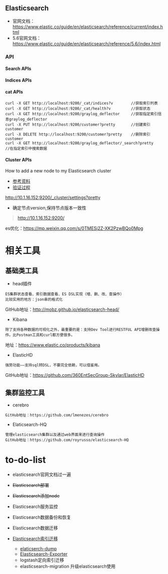 ## Elasticsearch

- 官网文档：https://www.elastic.co/guide/en/elasticsearch/reference/current/index.html
- 5.6官网文档：https://www.elastic.co/guide/en/elasticsearch/reference/5.6/index.html

### API
#### Search APIs
#### Indices APIs
#### cat APIs
``` text
curl -X GET http://localhost:9200/_cat/indices?v		//获取索引列表
curl -X GET http://localhost:9200/_cat/health?v			//获取状态
curl -X GET http://localhost:9200/graylog_deflector		//获取指定索引信息graylog_deflector
curl -X PUT http://localhost:9200/customer?pretty		//创建索引customer
curl -X DELETE http://localhost:9200/customer?pretty	//删除索引customer
curl -X GET http://localhost:9200/graylog_deflector/_search?pretty		//在指定索引中搜索数据
```
#### Cluster APIs

How to add a new node to my Elasticsearch cluster

- [参考资料](https://stackoverflow.com/questions/35717790/how-to-add-a-new-node-to-my-elasticsearch-cluster)
- [验证过程](  https://github.com/mds1455975151/tools/blob/master/log/elasticsearch/docs/add_node_to_cluster.md)

http://10.1.16.152:9200/_cluster/settings?pretty

 - 确定节点version,保持节点版本一致性
  > http://10.1.16.152:9200/

es优化：https://mp.weixin.qq.com/s/0TMESj2Z-XK2PzwBQo0Mpg
# 相关工具
## 基础类工具
- head插件
```
ES集群状态查看、索引数据查看、ES DSL实现（增、删、改、查操作）
比较实用的地方：json串的格式化
```
GitHub地址：http://mobz.github.io/elasticsearch-head/

- Kibana
```
除了支持各种数据的可视化之外，最重要的是：支持Dev Tool进行RESTFUL API增删改查操作。比Postman工具和curl都方便很多。
```
地址：https://www.elastic.co/products/kibana

- ElasticHD
```
强势功能——支持sql转DSL，不要完全依赖，可以借鉴用。
```
GitHub地址：https://github.com/360EntSecGroup-Skylar/ElasticHD

## 集群监控工具
- cerebro
```
GitHub地址：https://github.com/lmenezes/cerebro
```

- Elaticsearch-HQ
```
管理elasticsearch集群以及通过web界面来进行查询操作
GitHub地址：https://github.com/royrusso/elasticsearch-HQ
```
# to-do-list
- elasticsearch官网文档过一遍
- ~~Elasticsearch部署~~
- ~~Elasticsearch添加node~~
- Elasticsearch服务监控
- Elasticsearch数据备份和恢复

- Elasticsearch数据迁移
- [Elasticsearch索引迁移](https://blog.csdn.net/laoyang360/article/details/65449407)
  - [elaticserch-dump](https://github.com/taskrabbit/elasticsearch-dump)
  - [Elasticsearch-Exporter](https://github.com/mallocator/Elasticsearch-Exporter)
  - logstash定向索引迁移
  - elasticsearch-migration 升级elasticsearch使用
